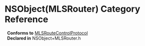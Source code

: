 # NSObject(MLSRouter) Category Reference

&nbsp;&nbsp;**Conforms to** <a href="../Protocols/MLSRouteControlProtocol.html">MLSRouteControlProtocol</a>  
&nbsp;&nbsp;**Declared in** NSObject+MLSRouter.h  

